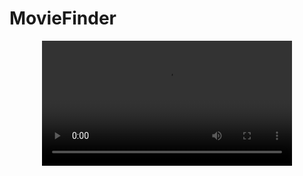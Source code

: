 # MovieFinder

<div align="center">
  <video src="https://github.com/user-attachments/assets/1bcc04cc-06a5-4169-8520-caeb2aea18ea" width="400" />
</div>



